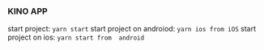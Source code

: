 ### KINO APP

start project: ` yarn start ` 
start project on androiod: ` yarn ios from iOS ` 
start project on ios: `yarn start from  android` 